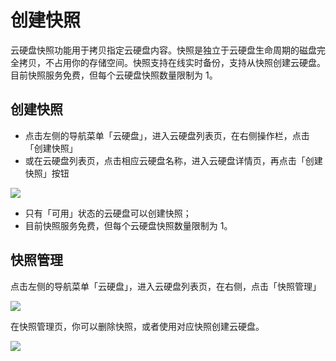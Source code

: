 # 创建快照

云硬盘快照功能用于拷贝指定云硬盘内容。快照是独立于云硬盘生命周期的磁盘完全拷贝，不占用你的存储空间。快照支持在线实时备份，支持从快照创建云硬盘。目前快照服务免费，但每个云硬盘快照数量限制为 1。

## 创建快照

* 点击左侧的导航菜单「云硬盘」，进入云硬盘列表页，在右侧操作栏，点击「创建快照」
* 或在云硬盘列表页，点击相应云硬盘名称，进入云硬盘详情页，再点击「创建快照」按钮

![](../image/创建快照-创建快照.png)


* 只有「可用」状态的云硬盘可以创建快照；
* 目前快照服务免费，但每个云硬盘快照数量限制为 1。


## 快照管理

点击左侧的导航菜单「云硬盘」，进入云硬盘列表页，在右侧，点击「快照管理」

![](../image/创建快照-快照管理.png)


在快照管理页，你可以删除快照，或者使用对应快照创建云硬盘。

![](../image/创建快照-快照管理详情.png)